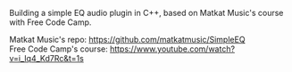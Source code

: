 Building a simple EQ audio plugin in C++, based on Matkat Music's course with Free Code Camp.

Matkat Music's repo: https://github.com/matkatmusic/SimpleEQ  
Free Code Camp's course: https://www.youtube.com/watch?v=i_Iq4_Kd7Rc&t=1s
